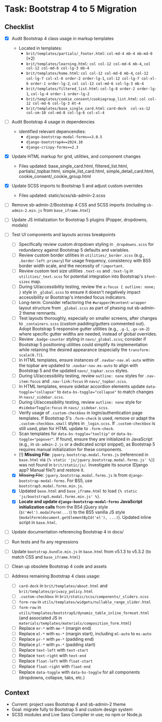 # Task: Bootstrap 4 to 5 Migration

## Checklist
- [x] Audit Bootstrap 4 class usage in markup templates
  - Located in templates:
    - `brit/templates/partials/_footer.html`: `col-md-4 mb-4 mb-md-0` (×2)
    - `brit/templates/learning.html`: `col col-12 col-md-6 mb-4`, `col col-12 col-md-6 col-lg-3 mb-4`
    - `brit/templates/home.html`: `col col-12 col-md-6 mb-4`, `col-12 col-lg-7 col-xl-6 order-2 order-lg-1`, `col-12 col-lg-7 col-xl-6 order-1 order-lg-2`, `col col-12 col-md-6 col-lg-3 mb-4`
    - `brit/templates/filtered_list.html`: `col-lg-8 order-2 order-lg-1`, `col-lg-4 order-1 order-lg-2`
    - `brit/templates/cookie_consent/cookiegroup_list.html`: `col col-12 col-md-6 col-lg-3 mt-4`
    - `brit/templates/base_single_card.html`: `card-deck  col-xs-12 col-sm-10 col-md-8 col-lg-6 col-xl-4`
- [ ] Audit Bootstrap 4 usage in dependencies
  - identified relevant depencendies:
    - `django-bootstrap-modal-forms==3.0.5`
    - `django-bootstrap4==2024.10`
    - `django-crispy-forms==2.3`
- [x] Update HTML markup for grid, utilities, and component changes
  - Files updated: base_single_card.html, filtered_list.html, partials/_topbar.html, simple_list_card.html, simple_detail_card.html, cookie_consent/_cookie_group.html
- [x] Update SCSS imports to Bootstrap 5 and adjust custom overrides
  - Files updated: static/scss/sb-admin-2.scss
- [ ] Remove sb-admin-2/Bootstrap 4 CSS and SCSS imports (including `sb-admin-2.min.js` from `base_iframe.html`)
- [ ] Update JS initialization for Bootstrap 5 plugins (Popper, dropdowns, modals)
- [ ] Test UI components and layouts across breakpoints
  - [ ] Specifically review custom dropdown styling in `_dropdowns.scss` for redundancy against Bootstrap 5 defaults and variables.
  - [ ] Review custom border utilities in `utilities/_border.scss` (e.g., `.border-left-primary`) for usage frequency, consistency with BS5 border width scale, and the necessity of `!important`.
  - [ ] Review custom text size utilities `.text-xs` and `.text-lg` in `utilities/_text.scss` for potential integration into Bootstrap's `$font-sizes` map.
  - [ ] During UI/accessibility testing, review the `a:focus { outline: none; }` style in `_global.scss` to ensure it doesn't negatively impact accessibility or Bootstrap's intended focus indicators.
  - [ ] Long-term: Consider refactoring the `#wrapper`/`#content-wrapper` layout structure from `_global.scss` as part of phasing out sb-admin-2 theme remnants.
  - [ ] Test layouts thoroughly, especially on smaller screens, after changes to `_containers.scss` (custom padding/gutters commented out). Adopt Bootstrap 5 responsive gutter utilities (e.g., `.g-1`, `.gx-sm-2`) where specific gutter widths are needed, instead of global overrides.
  - [ ] Review `.badge-counter` styling in `navs/_global.scss`; consider if Bootstrap 5 positioning utilities could simplify its implementation while retaining the desired appearance (especially the `transform: scale(0.7)`).
  - [ ] In HTML templates, ensure instances of `.navbar-nav.ml-auto` within the topbar are updated to `.navbar-nav.ms-auto` to align with Bootstrap 5 and the updated `navs/_topbar.scss` styles.
  - [ ] During UI/accessibility testing, review `outline: none` styles for `.nav-item:focus` and `.nav-link:focus` in `navs/_topbar.scss`.
  - [ ] In HTML templates, ensure sidebar accordion elements update `data-toggle="collapse"` to `data-bs-toggle="collapse"` to match changes in `navs/_sidebar.scss`.
  - [ ] During UI/accessibility testing, review `outline: none` style for `#sidebarToggle:focus` in `navs/_sidebar.scss`.
  - [ ] Verify usage of `.custom-checkbox` in login/authentication page templates. If Bootstrap 5's `.form-check` is used, remove or adapt the `.custom-checkbox.small` styles in `_login.scss`. If `.custom-checkbox` is still used, plan for HTML update to `.form-check`.
  - [ ] Scan templates for `data-bs-toggle="tooltip"` or `data-bs-toggle="popover"`. If found, ensure they are initialized in JavaScript (e.g., in `sb-admin-2.js` or a dedicated script snippet), as Bootstrap 5 requires manual initialization for these components.
  - [!] **Missing File**: `jquery.bootstrap.modal.forms.js` (referenced in `base.html` via `{% static 'js/jquery.bootstrap.modal.forms.js' %}`) was not found in `brit/static/js/`. Investigate its source (Django app? Manual file?) and restore it.
  - [X] ~~Missing File~~: `jquery.bootstrap.modal.forms.js` is from `django-bootstrap-modal-forms`. For BS5, use `bootstrap5.modal.forms.min.js`.
  - [X] Updated `base.html` and `base_iframe.html` to load `{% static 'js/bootstrap5.modal.forms.min.js' %}`.
  - [X] **Locate and update `django-bootstrap-modal-forms` JavaScript initialization calls** from the BS4 jQuery style (`$('#el').modalForm(...)`) to the BS5 vanilla JS style (`modalForm(document.getElementById('el'), ...)`). Updated inline script in `base.html`.
- [ ] Update documentation referencing Bootstrap 4 in docs/
- [ ] Run tests and fix any regressions
- [ ] Update `bootstrap.bundle.min.js` in `base.html` from v5.1.3 to v5.3.2 (to match CSS and `base_iframe.html`)
- [ ] Clean up obsolete Bootstrap 4 code and assets

- [ ] Address remaining Bootstrap 4 class usage:
  - [ ] `card-deck` in `brit/templates/about.html` and `brit/templates/privacy_policy.html`
  - [ ] `.custom-checkbox` in `brit/static/scss/components/_sliders.scss`
  - [ ] `form-row` in `utils/templates/widgets/nullable_range_slider.html`
  - [ ] `form-row` in `utils/templates/bootstrap5/dynamic_table_inline_formset.html` (and associated JS in `materials/templates/materials/composition_form.html`)
  - [ ] Replace `mr-*` with `me-*` (margin end)
  - [ ] Replace `ml-*` with `ms-*` (margin start), including `ml-auto` to `ms-auto`
  - [ ] Replace `pr-*` with `pe-*` (padding end)
  - [ ] Replace `pl-*` with `ps-*` (padding start)
  - [ ] Replace `text-left` with `text-start`
  - [ ] Replace `text-right` with `text-end`
  - [ ] Replace `float-left` with `float-start`
  - [ ] Replace `float-right` with `float-end`
  - [ ] Replace `data-toggle` with `data-bs-toggle` for all components (dropdowns, collapse, tabs, etc.)

## Context
- Current: project uses Bootstrap 4 and sb-admin-2 theme
- Goal: migrate fully to Bootstrap 5 and custom design system
- SCSS modules and Live Sass Compiler in use; no npm or Node.js
